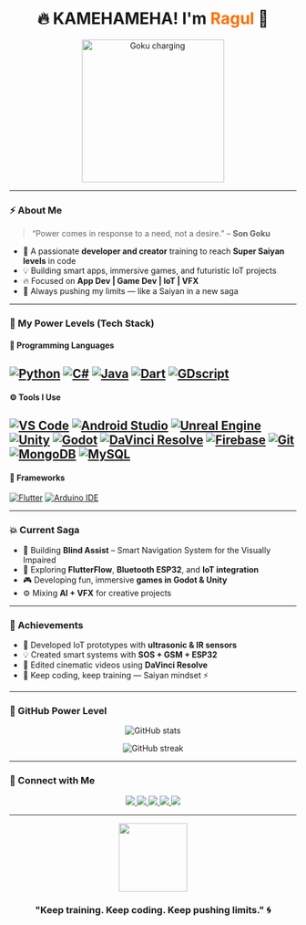 <!-- ⚡ GOKU-THEMED GITHUB PROFILE README BY RAGUL -->

<h1 align="center">🔥 KAMEHAMEHA! I'm <span style="color:#FF6F00;">Ragul</span> 🐉</h1>

<p align="center">
  <img src="https://media0.giphy.com/media/v1.Y2lkPTc5MGI3NjExOHliczZ0dnczeXI0NjFlZXFscWRubXRoa2ZzMGFkeTBnd2U1enUxNyZlcD12MV9pbnRlcm5hbF9naWZfYnlfaWQmY3Q9Zw/3fD1QmD1w0RVV74psX/giphy.gif" width="250px" alt="Goku charging">
</p>

---

### ⚡ About Me  
> “Power comes in response to a need, not a desire.” – **Son Goku**

- 💪 A passionate **developer and creator** training to reach **Super Saiyan levels** in code  
- 💡 Building smart apps, immersive games, and futuristic IoT projects  
- 🔥 Focused on **App Dev | Game Dev | IoT | VFX**
- 🌌 Always pushing my limits — like a Saiyan in a new saga

---

### 🧠 My Power Levels (Tech Stack)

#### 🐉 Programming Languages
  [![Python](https://img.shields.io/badge/Python-3776AB?logo=python&logoColor=white)](https://www.python.org)
  [![C#](https://img.shields.io/badge/C%23-239120?logo=csharp&logoColor=white)](https://docs.microsoft.com/dotnet/csharp/)
  [![Java](https://img.shields.io/badge/Java-007396?logo=java&logoColor=white)](https://www.oracle.com/java/)
  [![Dart](https://img.shields.io/badge/Dart-0175C2?logo=dart&logoColor=white)](https://dart.dev)
  [![GDscript](https://img.shields.io/badge/GDscript-478CBF?logo=godot-engine&logoColor=white)](https://godotengine.org)
---

#### ⚙️ Tools I Use
  [![VS Code](https://img.shields.io/badge/VS%20Code-007ACC?logo=visual-studio-code&logoColor=white)](https://code.visualstudio.com/)
  [![Android Studio](https://img.shields.io/badge/Android%20Studio-3DDC84?logo=android-studio&logoColor=white)](https://developer.android.com/studio)
  [![Unreal Engine](https://img.shields.io/badge/Unreal%20Engine-0E1128?logo=unreal-engine&logoColor=white)](https://www.unrealengine.com/)
  [![Unity](https://img.shields.io/badge/Unity-100000?logo=unity&logoColor=white)](https://unity.com/)
  [![Godot](https://img.shields.io/badge/Godot-478CBF?logo=godot-engine&logoColor=white)](https://godotengine.org/)
  [![DaVinci Resolve](https://img.shields.io/badge/DaVinci%20Resolve-1C1C1C?logo=davinci-resolve&logoColor=white)](https://www.blackmagicdesign.com/products/davinciresolve/)
  [![Firebase](https://img.shields.io/badge/Firebase-FFCA28?logo=firebase&logoColor=black)](https://firebase.google.com/)
  [![Git](https://img.shields.io/badge/Git-F05032?logo=git&logoColor=white)](https://git-scm.com/)
  [![MongoDB](https://img.shields.io/badge/MongoDB-4EA94B?logo=mongodb&logoColor=white)](https://www.mongodb.com/)
  [![MySQL](https://img.shields.io/badge/MySQL-4479A1?logo=mysql&logoColor=white)](https://www.mysql.com/)
---

#### 🧩 Frameworks
  [![Flutter](https://img.shields.io/badge/Flutter-02569B?logo=flutter&logoColor=white)](https://flutter.dev/)
  [![Arduino IDE](https://img.shields.io/badge/Arduino%20IDE-00979D?logo=arduino&logoColor=white)](https://www.arduino.cc/en/software)

---

### 💥 Current Saga
- 🌱 Building **Blind Assist** – Smart Navigation System for the Visually Impaired  
- 🔭 Exploring **FlutterFlow**, **Bluetooth ESP32**, and **IoT integration**  
- 🎮 Developing fun, immersive **games in Godot & Unity**  
- ⚙️ Mixing **AI + VFX** for creative projects  

---

### 🥇 Achievements
- 🦾 Developed IoT prototypes with **ultrasonic & IR sensors**  
- 💡 Created smart systems with **SOS + GSM + ESP32**  
- 🎨 Edited cinematic videos using **DaVinci Resolve**  
- 💪 Keep coding, keep training — Saiyan mindset ⚡

---

### 🐲 GitHub Power Level
<p align="center">
  <img src="https://github-readme-stats.vercel.app/api?username=ragul&show_icons=true&theme=tokyonight&hide_border=true&title_color=FF6F00&icon_color=FFD700" alt="GitHub stats" />
</p>

<p align="center">
  <img src="https://github-readme-streak-stats.herokuapp.com?user=ragul&theme=tokyonight&hide_border=true&background=0D1117&fire=FF6F00&currStreakLabel=FFD700" alt="GitHub streak" />
</p>

---

### 🌌 Connect with Me
<p align="center">
  <a href="https://github.com/ragul2006" target="_blank">
    <img src="https://img.shields.io/badge/GitHub-%23000000.svg?&style=for-the-badge&logo=github&logoColor=white" />
  </a>
  <a href="vetriragul0@gmail.com">
    <img src="https://img.shields.io/badge/Email-DB4437?style=for-the-badge&logo=gmail&logoColor=white" />
  </a>
  <a href="https://www.linkedin.com/in/ragul-v-5a5aa221b/" target="_blank">
    <img src="https://img.shields.io/badge/LinkedIn-0077B5?style=for-the-badge&logo=linkedin&logoColor=white" />
  </a>
  <a href="https://www.instagram.com/tnr_king_18?igsh=dmVuMWppdWNic3Ry" target="_blank">
    <img src="https://img.shields.io/badge/Instagram-E4405F?style=for-the-badge&logo=instagram&logoColor=white" />
  </a>
  <a href="https://www.facebook.com/ragul017" target="_blank">
    <img src="https://img.shields.io/badge/Facebook-1877F2?style=for-the-badge&logo=facebook&logoColor=white" />
  </a>
</p>

---

<p align="center">
  <img src="https://media4.giphy.com/media/v1.Y2lkPTc5MGI3NjExYnFuOW42cWk2NXY4dmhsemxqbHhhZ3hzdzFhbmlnbjNpM291amhnbSZlcD12MV9pbnRlcm5hbF9naWZfYnlfaWQmY3Q9Zw/akAkj2L5pgA5a/giphy.gif" width="120px">
</p>

<h3 align="center">"Keep training. Keep coding. Keep pushing limits." 🌀</h3>
